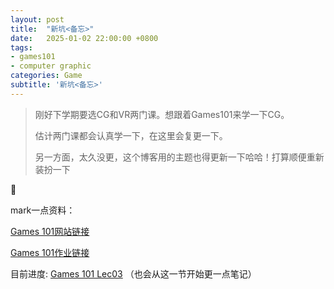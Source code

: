 ```yaml
---
layout: post
title:  "新坑<备忘>"
date:   2025-01-02 22:00:00 +0800
tags: 
- games101
- computer graphic
categories: Game
subtitle: '新坑<备忘>'
---
```


> 刚好下学期要选CG和VR两门课。想跟着Games101来学一下CG。
>
> 估计两门课都会认真学一下，在这里会复更一下。
>
> 另一方面，太久没更，这个博客用的主题也得更新一下哈哈！打算顺便重新装扮一下

<!--more-->

:nail_care:

mark一点资料：

[Games 101网站链接][link] 

[Games 101作业链接][link3]

目前进度: [Games 101 Lec03][link2] （也会从这一节开始更一点笔记）

[link]:https://sites.cs.ucsb.edu/~lingqi/teaching/games101.html
[link2]:https://www.bilibili.com/video/BV1X7411F744?spm_id_from=333.788.videopod.episodes&vd_source=e218f5ce60f09f4f0dc35f89ecd9b4f5&p=3
[link3]:http://games-cn.org/forums/topic/allhw/